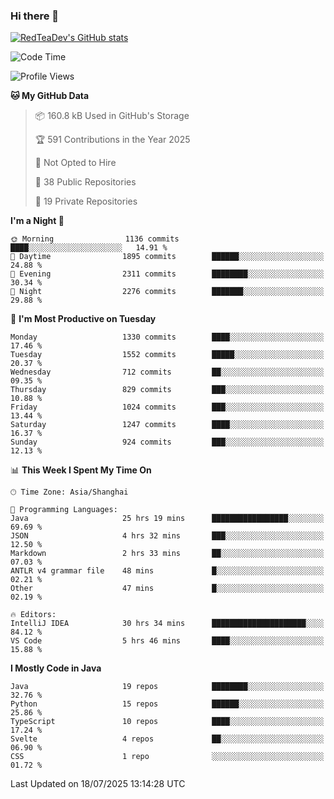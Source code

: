 ### Hi there 👋

<!--
**RedTeaDev/RedTeaDev** is a ✨ _special_ ✨ repository because its `README.md` (this file) appears on your GitHub profile.

Here are some ideas to get you started:

- 🔭 I’m currently working on ...
- 🌱 I’m currently learning ...
- 👯 I’m looking to collaborate on ...
- 🤔 I’m looking for help with ...
- 💬 Ask me about ...
- 📫 How to reach me: ...
- 😄 Pronouns: ...
- ⚡ Fun fact: ...
-->

<!--
[![wakatime](https://wakatime.com/badge/user/6b101ed0-04c0-4490-9283-eb61f2efff96.svg)](https://wakatime.com/@6b101ed0-04c0-4490-9283-eb61f2efff96)
!-->

[![RedTeaDev's GitHub stats](https://github-readme-stats.vercel.app/api?username=RedTeaDev\&include_all_commits=true)](https://github.com/anuraghazra/github-readme-stats)
<!--
[![willianrod's wakatime stats](https://github-readme-stats.vercel.app/api/wakatime?username=RedTeaDev)](https://github.com/anuraghazra/github-readme-stats)
!-->
<!--START_SECTION:waka-->
![Code Time](http://img.shields.io/badge/Code%20Time-3%2C416%20hrs%2040%20mins-blue)

![Profile Views](http://img.shields.io/badge/Profile%20Views-0-blue)

**🐱 My GitHub Data** 

> 📦 160.8 kB Used in GitHub's Storage 
 > 
> 🏆 591 Contributions in the Year 2025
 > 
> 🚫 Not Opted to Hire
 > 
> 📜 38 Public Repositories 
 > 
> 🔑 19 Private Repositories 
 > 
**I'm a Night 🦉** 

```text
🌞 Morning                1136 commits        ████░░░░░░░░░░░░░░░░░░░░░   14.91 % 
🌆 Daytime                1895 commits        ██████░░░░░░░░░░░░░░░░░░░   24.88 % 
🌃 Evening                2311 commits        ████████░░░░░░░░░░░░░░░░░   30.34 % 
🌙 Night                  2276 commits        ███████░░░░░░░░░░░░░░░░░░   29.88 % 
```
📅 **I'm Most Productive on Tuesday** 

```text
Monday                   1330 commits        ████░░░░░░░░░░░░░░░░░░░░░   17.46 % 
Tuesday                  1552 commits        █████░░░░░░░░░░░░░░░░░░░░   20.37 % 
Wednesday                712 commits         ██░░░░░░░░░░░░░░░░░░░░░░░   09.35 % 
Thursday                 829 commits         ███░░░░░░░░░░░░░░░░░░░░░░   10.88 % 
Friday                   1024 commits        ███░░░░░░░░░░░░░░░░░░░░░░   13.44 % 
Saturday                 1247 commits        ████░░░░░░░░░░░░░░░░░░░░░   16.37 % 
Sunday                   924 commits         ███░░░░░░░░░░░░░░░░░░░░░░   12.13 % 
```


📊 **This Week I Spent My Time On** 

```text
🕑︎ Time Zone: Asia/Shanghai

💬 Programming Languages: 
Java                     25 hrs 19 mins      █████████████████░░░░░░░░   69.69 % 
JSON                     4 hrs 32 mins       ███░░░░░░░░░░░░░░░░░░░░░░   12.50 % 
Markdown                 2 hrs 33 mins       ██░░░░░░░░░░░░░░░░░░░░░░░   07.03 % 
ANTLR v4 grammar file    48 mins             █░░░░░░░░░░░░░░░░░░░░░░░░   02.21 % 
Other                    47 mins             █░░░░░░░░░░░░░░░░░░░░░░░░   02.19 % 

🔥 Editors: 
IntelliJ IDEA            30 hrs 34 mins      █████████████████████░░░░   84.12 % 
VS Code                  5 hrs 46 mins       ████░░░░░░░░░░░░░░░░░░░░░   15.88 % 
```

**I Mostly Code in Java** 

```text
Java                     19 repos            ████████░░░░░░░░░░░░░░░░░   32.76 % 
Python                   15 repos            ██████░░░░░░░░░░░░░░░░░░░   25.86 % 
TypeScript               10 repos            ████░░░░░░░░░░░░░░░░░░░░░   17.24 % 
Svelte                   4 repos             ██░░░░░░░░░░░░░░░░░░░░░░░   06.90 % 
CSS                      1 repo              ░░░░░░░░░░░░░░░░░░░░░░░░░   01.72 % 
```




 Last Updated on 18/07/2025 13:14:28 UTC
<!--END_SECTION:waka-->


